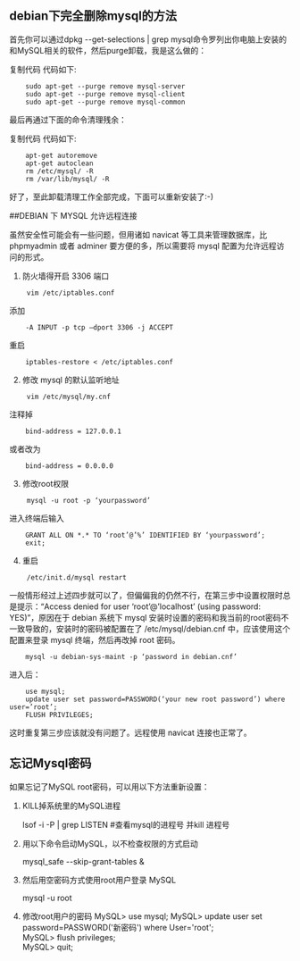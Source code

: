 ## debian下完全删除mysql的方法

首先你可以通过dpkg --get-selections | grep mysql命令罗列出你电脑上安装的和MySQL相关的软件，然后purge卸载，我是这么做的：

复制代码 代码如下:

		sudo apt-get --purge remove mysql-server
		sudo apt-get --purge remove mysql-client
		sudo apt-get --purge remove mysql-common

最后再通过下面的命令清理残余：

复制代码 代码如下:

		apt-get autoremove
		apt-get autoclean
		rm /etc/mysql/ -R
		rm /var/lib/mysql/ -R

好了，至此卸载清理工作全部完成，下面可以重新安装了:-)

##DEBIAN 下 MYSQL 允许远程连接

虽然安全性可能会有一些问题，但用诸如 navicat 等工具来管理数据库，比 phpmyadmin 或者 adminer 要方便的多，所以需要将 mysql 配置为允许远程访问的形式。

1. 防火墙得开启 3306 端口

		vim /etc/iptables.conf

添加

		-A INPUT -p tcp –dport 3306 -j ACCEPT

重启

		iptables-restore < /etc/iptables.conf

2. 修改 mysql 的默认监听地址

		vim /etc/mysql/my.cnf

注释掉

		bind-address = 127.0.0.1

或者改为

		bind-address = 0.0.0.0

3. 修改root权限

		mysql -u root -p ‘yourpassword’

进入终端后输入

		GRANT ALL ON *.* TO ‘root’@’%’ IDENTIFIED BY ‘yourpassword’;
		exit;

4. 重启

		/etc/init.d/mysql restart

一般情形经过上述四步就可以了，但偏偏我的仍然不行，在第三步中设置权限时总是提示：“Access denied for user ‘root’@’localhost’ (using password: YES)”，原因在于 debian 系统下 mysql 安装时设置的密码和我当前的root密码不一致导致的，安装时的密码被配置在了 /etc/mysql/debian.cnf 中，应该使用这个配置来登录 mysql 终端，然后再改掉 root 密码。

		mysql -u debian-sys-maint -p ‘password in debian.cnf’

进入后：

		use mysql;
		update user set password=PASSWORD(‘your new root password’) where user=’root’;
		FLUSH PRIVILEGES;

这时重复第三步应该就没有问题了。远程使用 navicat 连接也正常了。

## 忘记Mysql密码

如果忘记了MySQL root密码，可以用以下方法重新设置：

1. KILL掉系统里的MySQL进程

    lsof -i -P | grep LISTEN
    #查看mysql的进程号 并kill 进程号

2. 用以下命令启动MySQL，以不检查权限的方式启动

    mysql_safe --skip-grant-tables &

3. 然后用空密码方式使用root用户登录 MySQL

    mysql -u root

4. 修改root用户的密码
	MySQL> use mysql;
    MySQL> update user set password=PASSWORD('新密码') where User='root';  
    MySQL> flush privileges;  
    MySQL> quit;